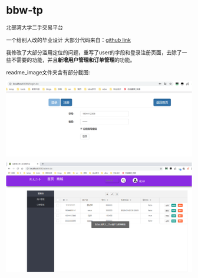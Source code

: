 # bbw-tp
北部湾大学二手交易平台

一个给别人改的毕业设计
大部分代码来自：[github link](https://github.com/wsk1103/mySSM)

我修改了大部分滥用定位的问题，重写了user的字段和登录注册页面，去除了一些不需要的功能，并且**新增用户管理和订单管理**的功能。

readme_image文件夹含有部分截图:

![login](readme_image/login.png)

![manerger](readme_image/manerger.png)




